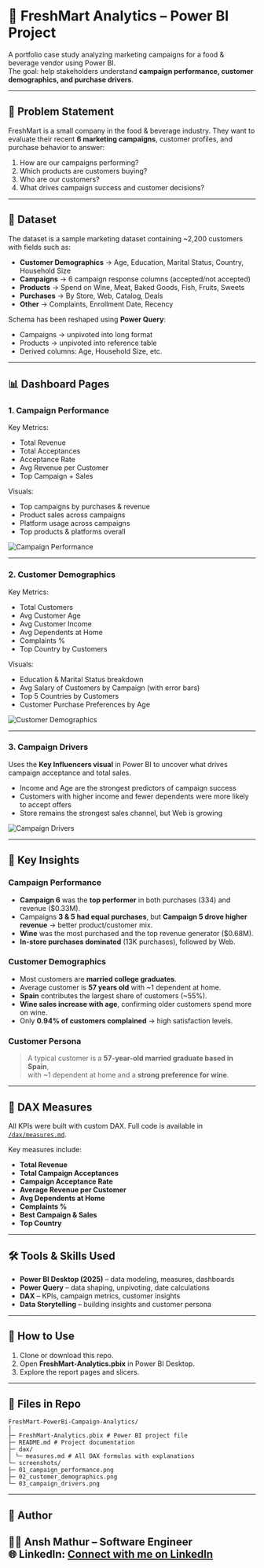 # 🛒 FreshMart Analytics – Power BI Project  

A portfolio case study analyzing marketing campaigns for a food & beverage vendor using Power BI.  
The goal: help stakeholders understand **campaign performance, customer demographics, and purchase drivers**.  

---

## 📌 Problem Statement  
FreshMart is a small company in the food & beverage industry. They want to evaluate their recent **6 marketing campaigns**, customer profiles, and purchase behavior to answer:  

1. How are our campaigns performing?  
2. Which products are customers buying?  
3. Who are our customers?  
4. What drives campaign success and customer decisions?  

---

## 📂 Dataset  

The dataset is a sample marketing dataset containing ~2,200 customers with fields such as:  

- **Customer Demographics** → Age, Education, Marital Status, Country, Household Size  
- **Campaigns** → 6 campaign response columns (accepted/not accepted)  
- **Products** → Spend on Wine, Meat, Baked Goods, Fish, Fruits, Sweets  
- **Purchases** → By Store, Web, Catalog, Deals  
- **Other** → Complaints, Enrollment Date, Recency  

Schema has been reshaped using **Power Query**:  
- Campaigns → unpivoted into long format  
- Products → unpivoted into reference table  
- Derived columns: Age, Household Size, etc.  

---

## 📊 Dashboard Pages  

### **1. Campaign Performance**  
Key Metrics:  
- Total Revenue  
- Total Acceptances  
- Acceptance Rate  
- Avg Revenue per Customer  
- Top Campaign + Sales  

Visuals:  
- Top campaigns by purchases & revenue  
- Product sales across campaigns  
- Platform usage across campaigns  
- Top products & platforms overall  

![Campaign Performance](Screenshots/01_Campaign_Performance.png)  

---

### **2. Customer Demographics**  
Key Metrics:  
- Total Customers  
- Avg Customer Age  
- Avg Customer Income  
- Avg Dependents at Home  
- Complaints %  
- Top Country by Customers  

Visuals:  
- Education & Marital Status breakdown  
- Avg Salary of Customers by Campaign (with error bars)  
- Top 5 Countries by Customers  
- Customer Purchase Preferences by Age  

![Customer Demographics](Screenshots/03_Customer_Demographics.png)  

---

### **3. Campaign Drivers**  
Uses the **Key Influencers visual** in Power BI to uncover what drives campaign acceptance and total sales.  

- Income and Age are the strongest predictors of campaign success  
- Customers with higher income and fewer dependents were more likely to accept offers  
- Store remains the strongest sales channel, but Web is growing  

![Campaign Drivers](Screenshots/05_Campaign_Drivers.png)  

---

## 📌 Key Insights  

### Campaign Performance  
- **Campaign 6** was the **top performer** in both purchases (334) and revenue ($0.33M).  
- Campaigns **3 & 5 had equal purchases**, but **Campaign 5 drove higher revenue** → better product/customer mix.  
- **Wine** was the most purchased and the top revenue generator ($0.68M).  
- **In-store purchases dominated** (13K purchases), followed by Web.  

### Customer Demographics  
- Most customers are **married college graduates**.  
- Average customer is **57 years old** with ~1 dependent at home.  
- **Spain** contributes the largest share of customers (~55%).  
- **Wine sales increase with age**, confirming older customers spend more on wine.  
- Only **0.94% of customers complained** → high satisfaction levels.  

### Customer Persona  
> A typical customer is a **57-year-old married graduate based in Spain**,  
> with ~1 dependent at home and a **strong preference for wine**.  

---

## 📑 DAX Measures  

All KPIs were built with custom DAX. Full code is available in [`/dax/measures.md`](dax/measures.md). 

Key measures include:  
- **Total Revenue**  
- **Total Campaign Acceptances**  
- **Campaign Acceptance Rate**  
- **Average Revenue per Customer**  
- **Avg Dependents at Home**  
- **Complaints %**  
- **Best Campaign & Sales**  
- **Top Country**  

---

## 🛠️ Tools & Skills Used  

- **Power BI Desktop (2025)** – data modeling, measures, dashboards  
- **Power Query** – data shaping, unpivoting, date calculations  
- **DAX** – KPIs, campaign metrics, customer insights  
- **Data Storytelling** – building insights and customer persona  

---

## 🚀 How to Use  

1. Clone or download this repo.  
2. Open **FreshMart-Analytics.pbix** in Power BI Desktop.  
3. Explore the report pages and slicers.  

---

## 📌 Files in Repo  

```
FreshMart-PowerBi-Campaign-Analytics/             
│        
├─ FreshMart-Analytics.pbix # Power BI project file                 
├─ README.md # Project documentation                  
├─ dax/              
│ └─ measures.md # All DAX formulas with explanations              
└─ screenshots/               
├─ 01_campaign_performance.png            
├─ 02_customer_demographics.png               
└─ 03_campaign_drivers.png             
```

---

## 📢 Author  

👩‍🎨 **Ansh Mathur** – Software Engineer               
🌐 LinkedIn: [Connect with me on LinkedIn](https://www.linkedin.com/in/ansh-mathur-4b8a58201/) 
---

